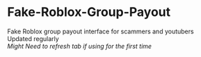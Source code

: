 # Fake-Roblox-Group-Payout
Fake Roblox group payout interface for scammers and youtubers
<br>
Updated regularly
<br>
*Might Need to refresh tab if using for the first time*

